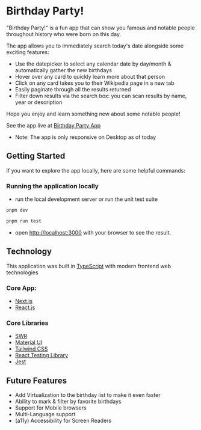 # Birthday Party!

"Birthday Party!" is a fun app that can show you famous and notable people throughout history who were born on this day.

The app allows you to immediately search today's date alongside some exciting features:

- Use the datepicker to select any calendar date by day/month & automatically gather the new birthdays
- Hover over any card to quickly learn more about that person
- Click on any card takes you to their Wikipedia page in a new tab
- Easily paginate through all the results returned
- Filter down results via the search box: you can scan results by name, year or description

Hope you enjoy and learn something new about some notable people!

See the app live at [Birthday Party App](https://birthday-partys.vercel.app/)
- Note: The app is only responsive on Desktop as of today

## Getting Started

If you want to explore the app locally, here are some helpful commands:

### Running the application locally

- run the local development server or run the unit test suite

```bash
pnpm dev

pnpm run test
```

- open [http://localhost:3000](http://localhost:3000) with your browser to see the result.

## Technology

This application was built in [TypeScript](https://www.typescriptlang.org/) with modern frontend web technologies

### Core App:

- [Next.js](https://nextjs.org/docs)
- [React.js](https://react.dev/)

### Core Libraries

- [SWR](https://swr.vercel.app/)
- [Material UI](https://mui.com/)
- [Tailwind CSS](https://tailwindcss.com/)
- [React Testing Library](https://testing-library.com/docs/react-testing-library/intro)
- [Jest](https://jestjs.io/)

## Future Features

- Add Virtualization to the birthday list to make it even faster
- Ability to mark & filter by favorite birthdays
- Support for Mobile browsers
- Multi-Language support
- (a11y) Accessibility for Screen Readers